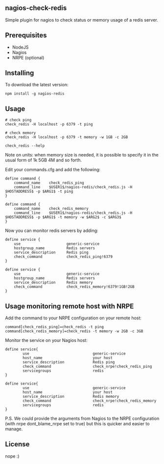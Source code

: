 ## nagios-check-redis

Simple plugin for nagios to check status or memory usage of a redis server.

## Prerequisites

- NodeJS
- Nagios
- NRPE (optional)

## Installing

To download the latest version:

    npm install -g nagios-redis

## Usage

	# check ping
	check_redis -H localhost -p 6379 -t ping
	
	# check memory
	check_redis -H localhost -p 6379 -t memory -w 1GB -c 2GB
	
	check_redis --help
	
Note on units: when memory size is needed, it is possible to specify it in the usual form of 1k 5GB 4M and so forth.

Edit your commands.cfg and add the following:

	define command {
	    command_name    check_redis_ping
	    command_line    $USER1$/nagios-redis/check_redis.js -H $HOSTADDRESS$ -p $ARG1$ -t ping
	}

	define command {
	    command_name    check_redis_memory
	    command_line    $USER1$/nagios-redis/check_redis.js -H $HOSTADDRESS$ -p $ARG1$ -t memory -w $ARG2$ -c $ARG3$
	}

Now you can monitor redis servers by adding:

	define service {
	    use                 	generic-service
	    hostgroup_name          Redis servers
	    service_description     Redis ping
	    check_command           check_redis_ping!6379
	}

	define service {
	    use                 	generic-service
	    hostgroup_name          Redis servers
	    service_description     Redis memory
	    check_command           check_redis_memory!6379!1GB!2GB
	}

## Usage monitoring remote host with NRPE

Add the command to your NRPE configuration on your remote host:

	command[check_redis_ping]=check_redis -t ping
    command[check_redis_memory]=check_redis -t memory -w 2GB -c 3GB

Monitor the service on your Nagios host:

	define service{
			use                             generic-service
			host_name                       your host
			service_description             Redis ping
			check_command                   check_nrpe!check_redis_ping
			servicegroups					redis
	}
	
	define service{
			use                             generic-service
			host_name                       your host
			service_description             Redis memory
			check_command                   check_nrpe!check_redis_memory
			servicegroups					redis
	}
	
P.S. We could provide the arguments from Nagios to the NRPE configuration (with nrpe dont_blame_nrpe set to true) but this is quicker and easier to manage.

## License

nope :)
